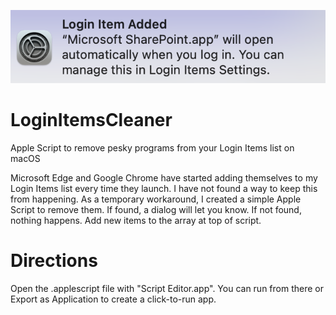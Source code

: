 ![Login Items Added](images/loginitemadded.png)
# LoginItemsCleaner
Apple Script to remove pesky programs from your Login Items list on macOS

Microsoft Edge and Google Chrome have started adding themselves to my Login Items list every time they launch. I have not found a way to keep this from happening. As a temporary workaround, I created a simple Apple Script to remove them. If found, a dialog will let you know. If not found, nothing happens. Add new items to the array at top of script.

# Directions
Open the .applescript file with "Script Editor.app". You can run from there or Export as Application to create a click-to-run app.
